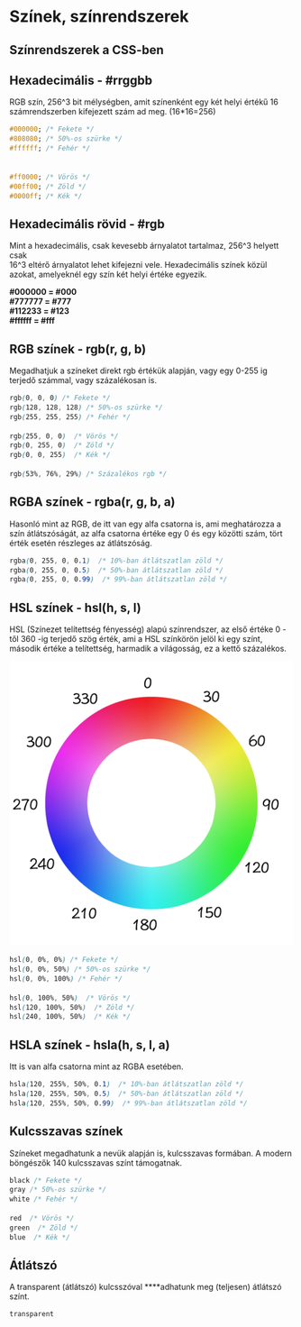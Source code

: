 # Színek, színrendszerek

## Színrendszerek a CSS-ben



## Hexadecimális - **\#rrggbb**

RGB szín, 256^3 bit mélységben, amit színenként egy két helyi értékű 16 számrendszerben kifejezett szám ad meg. \(16\*16=256\)

```css
#000000; /* Fekete */
#808080; /* 50%-os szürke */
#ffffff; /* Fehér */


#ff0000; /* Vörös */
#00ff00; /* Zöld */
#0000ff; /* Kék */
```

## Hexadecimális rövid - \#rgb

Mint a hexadecimális, csak kevesebb árnyalatot tartalmaz, 256^3 helyett csak  
16^3 eltérő árnyalatot lehet kifejezni vele. Hexadecimális színek közül azokat, amelyeknél egy szín két helyi értéke egyezik.

**\#000000 = \#000  
\#777777 = \#777  
\#112233 = \#123  
\#ffffff = \#fff**

## RGB színek **- rgb\(r, g, b\)**

Megadhatjuk a színeket direkt rgb értékük alapján, vagy egy 0-255 ig terjedő számmal, vagy százalékosan is.

```css
rgb(0, 0, 0) /* Fekete */
rgb(128, 128, 128) /* 50%-os szürke */
rgb(255, 255, 255) /* Fehér */

rgb(255, 0, 0)  /* Vörös */
rgb(0, 255, 0)  /* Zöld */
rgb(0, 0, 255)  /* Kék */

rgb(53%, 76%, 29%) /* Százalékos rgb */
```

## RGBA színek **- rgba\(r, g, b, a\)**

Hasonló mint az RGB, de itt van egy alfa csatorna is, ami meghatározza a szín átlátszóságát, az alfa csatorna értéke egy 0 és egy közötti szám, tört érték esetén részleges az átlátszóság.

```css
rgba(0, 255, 0, 0.1)  /* 10%-ban átlátszatlan zöld */
rgba(0, 255, 0, 0.5)  /* 50%-ban átlátszatlan zöld */
rgba(0, 255, 0, 0.99)  /* 99%-ban átlátszatlan zöld */
```

## HSL színek **- hsl\(h, s, l\)**

HSL \(Színezet telítettség fényesség\) alapú színrendszer, az első értéke 0 -től 360 -ig terjedő szög érték, ami a HSL színkörön jelöl ki egy színt, második értéke a telítettség, harmadik a világosság, ez a kettő százalékos.

![HSL sz&#xED;nk&#xF6;r, minden sz&#xED;n&#xE1;rnyalathoz tartozik egy konkr&#xE9;t 0-t&#xF3;l 360-ig terjed&#x151; sz&#xF6;g &#xE9;rt&#xE9;k.](../.gitbook/assets/color_wheel_hsl.png)

```css
hsl(0, 0%, 0%) /* Fekete */
hsl(0, 0%, 50%) /* 50%-os szürke */
hsl(0, 0%, 100%) /* Fehér */

hsl(0, 100%, 50%)  /* Vörös */
hsl(120, 100%, 50%)  /* Zöld */
hsl(240, 100%, 50%)  /* Kék */
```

## HSLA színek **- hsla\(h, s, l, a\)**

Itt is van alfa csatorna mint az RGBA esetében.

```css
hsla(120, 255%, 50%, 0.1)  /* 10%-ban átlátszatlan zöld */
hsla(120, 255%, 50%, 0.5)  /* 50%-ban átlátszatlan zöld */
hsla(120, 255%, 50%, 0.99)  /* 99%-ban átlátszatlan zöld */
```

## Kulcsszavas színek

Színeket megadhatunk a nevük alapján is, kulcsszavas formában. A modern böngészők 140 kulcsszavas színt támogatnak.

```css
black /* Fekete */
gray /* 50%-os szürke */
white /* Fehér */

red  /* Vörös */
green  /* Zöld */
blue  /* Kék */
```

## Átlátszó

A transparent \(átlátszó\) kulcsszóval ****adhatunk meg \(teljesen\) átlátszó színt.

```css
transparent
```



